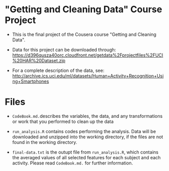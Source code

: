 # "Getting and Cleaning Data" Course Project
- This is the final project of the Cousera course "Getting and Cleaning Data".

- Data for this project can be downloaded through: https://d396qusza40orc.cloudfront.net/getdata%2Fprojectfiles%2FUCI%20HAR%20Dataset.zip

- For a complete description of the data, see: http://archive.ics.uci.edu/ml/datasets/Human+Activity+Recognition+Using+Smartphones

# Files
- `CodeBook.md.`describes the variables, the data, and any transformations or work that you performed to clean up the data

- `run_analysis.R` contains codes performing the analysis. Data will be downloaded and unzipped into the working directory, if the files are not found in the working directory. 

- `final-data.txt` is the outupt file from `run_analysis.R`, which contains the averaged values of all selected features for each subject and each activity. Please read `CodeBook.md.` for further information.
